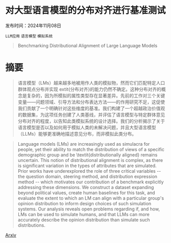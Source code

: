 # 对大型语言模型的分布对齐进行基准测试

发布时间：2024年11月08日

`LLM应用` `语言模型` `模拟系统`

> Benchmarking Distributional Alignment of Large Language Models

# 摘要

> 语言模型（LMs）越来越多地被用作人类的模拟物，然而它们匹配特定人口群体观点分布并实现	extit{分布对齐}的能力仍然不确定。这种分布对齐的概念是复杂的，因为所模拟的属性类型存在显著差异。先前的工作对三个关键变量——问题领域、引导方法和分布表达方法——的作用研究不足，这促使我们贡献了一个明确针对这些维度的基准。我们构建了一个超越政治价值观的数据集，为这项任务创建了人类基线，并评估了语言模型与特定群体意见分布对齐的程度，以告知此类模拟系统的设计选择。我们的分析揭示了关于语言模型是否以及如何用于模拟人类的未解决问题，并且大型语言模型（LLMs）能够更准确地描述意见分布，而非模拟此类分布。

> Language models (LMs) are increasingly used as simulacra for people, yet their ability to match the distribution of views of a specific demographic group and be \textit{distributionally aligned} remains uncertain. This notion of distributional alignment is complex, as there is significant variation in the types of attributes that are simulated. Prior works have underexplored the role of three critical variables -- the question domain, steering method, and distribution expression method -- which motivates our contribution of a benchmark explicitly addressing these dimensions. We construct a dataset expanding beyond political values, create human baselines for this task, and evaluate the extent to which an LM can align with a particular group's opinion distribution to inform design choices of such simulation systems. Our analysis reveals open problems regarding if, and how, LMs can be used to simulate humans, and that LLMs can more accurately describe the opinion distribution than simulate such distributions.

[Arxiv](https://arxiv.org/abs/2411.05403)